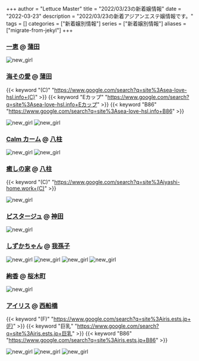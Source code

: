 +++
author = "Lettuce Master"
title = "2022/03/23の新着嬢情報"
date = "2022-03-23"
description = "2022/03/23の新着アジアンエステ嬢情報です。"
tags = []
categories = ["新着嬢別情報"]
series = ["新着嬢別情報"]
aliases = ["migrate-from-jekyl"]
+++
### [一恵](http://kazue.me-es.com/) @ [蒲田](/post/kamata)


![new_girl](https://i.imgur.com/VgIF1rr.jpeg)
### [海その愛](http://sea-love-hsl.info/) @ [蒲田](/post/kamata)
{{< keyword "(C)" "https://www.google.com/search?q=site%3Asea-love-hsl.info+(C)" >}} {{< keyword "Eカップ" "https://www.google.com/search?q=site%3Asea-love-hsl.info+Eカップ" >}} {{< keyword "B86" "https://www.google.com/search?q=site%3Asea-love-hsl.info+B86" >}} 

![new_girl](https://i.imgur.com/oxQweAC.jpeg)
![new_girl](https://i.imgur.com/DBLxOdT.jpeg)
### [Calm カーム](http://www.ktfg6.xyz/) @ [八柱](/post/yabashira)


![new_girl](https://i.imgur.com/c6nz7hW.jpeg)
![new_girl](https://i.imgur.com/gMbnbVo.jpeg)
### [癒しの家](http://iyashi-home.work/) @ [八柱](/post/yabashira)
{{< keyword "(C)" "https://www.google.com/search?q=site%3Aiyashi-home.work+(C)" >}} 

![new_girl](https://i.imgur.com/t2712t5.jpeg)
### [ピスタージュ](http://www.pistache.estyojp.com/) @ [神田](/post/kanda)


![new_girl](https://i.imgur.com/lfiDK34.jpeg)
### [しずかちゃん](http://hfmc2.xyz/) @ [我孫子](/post/abiko)


![new_girl](https://i.imgur.com/rC31vUJ.jpeg)
![new_girl](https://i.imgur.com/4w3v0gI.jpeg)
![new_girl](https://i.imgur.com/rgcX8w4.jpeg)
![new_girl](https://i.imgur.com/PABIQlR.jpeg)
### [絢香](http://s-ayaka.work/) @ [桜木町](/post/sakuragicho)


![new_girl](https://i.imgur.com/39068yj.jpeg)
### [アイリス](https://iris.ests.jp/) @ [西船橋](/post/nishifunabashi)
{{< keyword "(F)" "https://www.google.com/search?q=site%3Airis.ests.jp+(F)" >}} {{< keyword "巨乳" "https://www.google.com/search?q=site%3Airis.ests.jp+巨乳" >}} {{< keyword "B86" "https://www.google.com/search?q=site%3Airis.ests.jp+B86" >}} 

![new_girl](https://iris.ests.jp/photos/sites/58/2022/03/2022032217231495.jpeg_302X450.jpeg)
![new_girl](https://iris.ests.jp/photos/sites/58/2022/03/2022032221113522-302x388.jpeg_302X450.jpeg)
![new_girl](https://iris.ests.jp/photos/sites/58/2022/03/2022032221113522.jpeg_302X450.jpeg)
